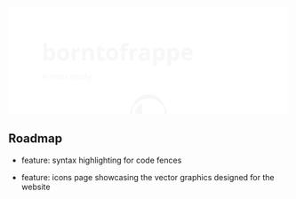 [![github.com/borntofrappe — Almost ready](https://raw.githubusercontent.com/borntofrappe/borntofrappe/master/playground/borntofrappe.svg)](http://borntofrappe.netlify.app/)

## Roadmap

- feature: syntax highlighting for code fences

- feature: icons page showcasing the vector graphics designed for the website
